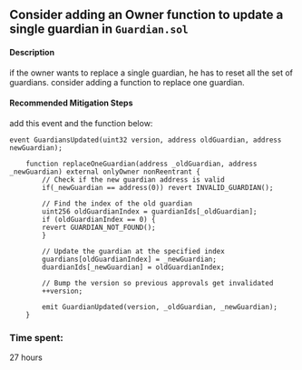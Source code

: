 ## Consider adding an Owner function to update a single guardian in `Guardian.sol`

#### Description
if the owner wants to replace a single guardian, he has to reset all the set of guardians.
consider adding a function to replace one guardian.

#### Recommended Mitigation Steps
add this event and the function below:
```solidity
event GuardiansUpdated(uint32 version, address oldGuardian, address newGuardian);
```
```solidity
    function replaceOneGuardian(address _oldGuardian, address _newGuardian) external onlyOwner nonReentrant {
        // Check if the new guardian address is valid
        if(_newGuardian == address(0)) revert INVALID_GUARDIAN();

        // Find the index of the old guardian
        uint256 oldGuardianIndex = guardianIds[_oldGuardian];
        if (oldGuardianIndex == 0) {
        revert GUARDIAN_NOT_FOUND();
        }

        // Update the guardian at the specified index
        guardians[oldGuardianIndex] = _newGuardian;
        duardianIds[_newGuardian] = oldGuardianIndex;

        // Bump the version so previous approvals get invalidated
        ++version;

        emit GuardianUpdated(version, _oldGuardian, _newGuardian);
    }
```

### Time spent:
27 hours